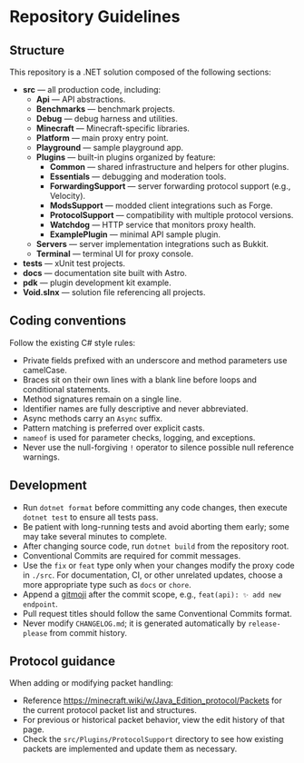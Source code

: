 # Repository Guidelines

## Structure

This repository is a .NET solution composed of the following sections:

- **src** — all production code, including:
  - **Api** — API abstractions.
  - **Benchmarks** — benchmark projects.
  - **Debug** — debug harness and utilities.
  - **Minecraft** — Minecraft-specific libraries.
  - **Platform** — main proxy entry point.
  - **Playground** — sample playground app.
  - **Plugins** — built-in plugins organized by feature:
    - **Common** — shared infrastructure and helpers for other plugins.
    - **Essentials** — debugging and moderation tools.
    - **ForwardingSupport** — server forwarding protocol support (e.g., Velocity).
    - **ModsSupport** — modded client integrations such as Forge.
    - **ProtocolSupport** — compatibility with multiple protocol versions.
    - **Watchdog** — HTTP service that monitors proxy health.
    - **ExamplePlugin** — minimal API sample plugin.
  - **Servers** — server implementation integrations such as Bukkit.
  - **Terminal** — terminal UI for proxy console.
- **tests** — xUnit test projects.
- **docs** — documentation site built with Astro.
- **pdk** — plugin development kit example.
- **Void.slnx** — solution file referencing all projects.

## Coding conventions

Follow the existing C# style rules:

- Private fields prefixed with an underscore and method parameters use camelCase.
- Braces sit on their own lines with a blank line before loops and conditional statements.
- Method signatures remain on a single line.
- Identifier names are fully descriptive and never abbreviated.
- Async methods carry an `Async` suffix.
- Pattern matching is preferred over explicit casts.
- `nameof` is used for parameter checks, logging, and exceptions.
- Never use the null-forgiving `!` operator to silence possible null reference warnings.

## Development

- Run `dotnet format` before committing any code changes, then execute `dotnet test` to ensure all tests pass.
- Be patient with long-running tests and avoid aborting them early; some may take several minutes to complete.
- After changing source code, run `dotnet build` from the repository root.
- Conventional Commits are required for commit messages.
- Use the `fix` or `feat` type only when your changes modify the proxy code in `./src`. For documentation, CI, or other unrelated updates, choose a more appropriate type such as `docs` or `chore`.
- Append a [gitmoji](https://gitmoji.dev/specification) after the commit scope, e.g., `feat(api): ✨ add new endpoint`.
- Pull request titles should follow the same Conventional Commits format.
- Never modify `CHANGELOG.md`; it is generated automatically by `release-please` from commit history.

## Protocol guidance

When adding or modifying packet handling:

- Reference <https://minecraft.wiki/w/Java_Edition_protocol/Packets> for the current protocol packet list and structures.
- For previous or historical packet behavior, view the edit history of that page.
- Check the `src/Plugins/ProtocolSupport` directory to see how existing packets are implemented and update them as necessary.
